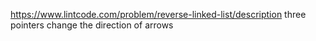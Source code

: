 https://www.lintcode.com/problem/reverse-linked-list/description
three pointers
change the direction of arrows
